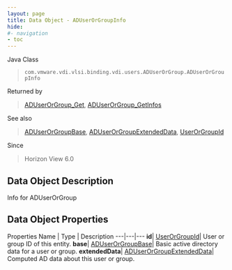 ```yaml
---
layout: page
title: Data Object - ADUserOrGroupInfo
hide:
#- navigation
- toc
---
```






Java Class
> `com.vmware.vdi.vlsi.binding.vdi.users.ADUserOrGroup.ADUserOrGroupInfo`

Returned by
> [ADUserOrGroup_Get](vdi.users.ADUserOrGroup.md#get), [ADUserOrGroup_GetInfos](vdi.users.ADUserOrGroup.md#getInfos)

See also
> [ADUserOrGroupBase](vdi.users.ADUserOrGroup.ADUserOrGroupBase.md), [ADUserOrGroupExtendedData](vdi.users.ADUserOrGroup.ADUserOrGroupExtendedData.md), [UserOrGroupId](vdi.entity.UserOrGroupId.md)

Since
> Horizon View 6.0


## Data Object Description

Info for ADUserOrGroup

## Data Object Properties
Properties
Name |  Type |  Description
---|---|---
**id**| [UserOrGroupId](vdi.entity.UserOrGroupId.md)|  User or group ID of this entity.
**base**| [ADUserOrGroupBase](vdi.users.ADUserOrGroup.ADUserOrGroupBase.md)|  Basic active directory data for a user or group.
**extendedData**| [ADUserOrGroupExtendedData](vdi.users.ADUserOrGroup.ADUserOrGroupExtendedData.md)|  Computed AD data about this user or group.
 


 

